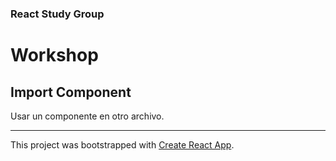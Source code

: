 ### React Study Group

# Workshop

## Import Component

Usar un componente en otro archivo.

---

This project was bootstrapped with [Create React App](https://github.com/facebookincubator/create-react-app).